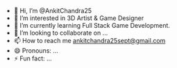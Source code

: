 - 👋 Hi, I’m @AnkitChandra25
- 👀 I’m interested in 3D Artist & Game Designer
- 🌱 I’m currently learning Full Stack Game Development. 
- 💞️ I’m looking to collaborate on ...
- 📫 How to reach me ankitchandra25sept@gmail.com
- 😄 Pronouns: ...
- ⚡ Fun fact: ...

<!---
AnkitChandra25/AnkitChandra25 is a ✨ special ✨ repository because its `README.md` (this file) appears on your GitHub profile.
You can click the Preview link to take a look at your changes.
--->
